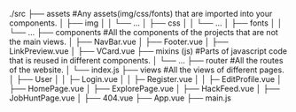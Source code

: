 ./src
  ├── assets		#Any assets(img/css/fonts) that are imported into your components.
  │   ├── img 
  │   │   └── ...
  │   ├── css
  │   │   └── ...
  │   ├── fonts
  │   │   └── ...
  ├── components	#All the components of the projects that are not the main views.
  │   ├── NavBar.vue
  │   ├── Footer.vue
  │   ├── LinkPreview.vue
  │   ├── VCard.vue
  ├── mixins (js)	#Parts of javascript code that is reused in different components.
  │   └── ...
  ├── router		#All the routes of the website.
  │   └── index.js
  ├── views		#All the views of different pages.
  │   ├── User
  │   │   ├─ Login.vue
  │   │   ├─ Register.vue
  │   │   ├─ EditProfile.vue 
  │   ├── HomePage.vue
  │   ├── ExplorePage.vue
  │   ├── HackFeed.vue
  │   ├── JobHuntPage.vue
  │   ├── 404.vue
  ├── App.vue
  ├── main.js